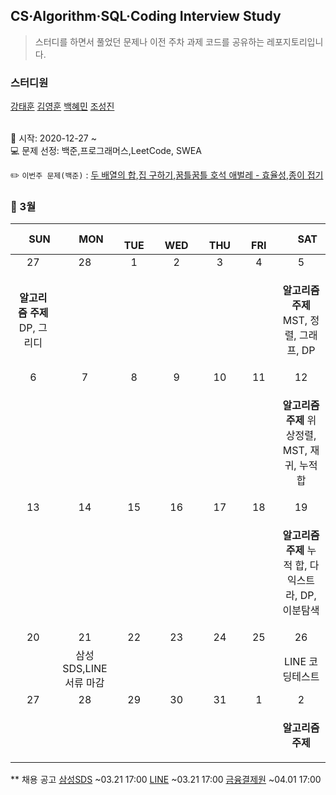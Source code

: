 ## CS·Algorithm·SQL·Coding Interview Study
<blockquote>스터디를 하면서 풀었던 문제나 이전 주차 과제 코드를 공유하는 레포지토리입니다.</blockquote>

### 스터디원

[강태훈](https://github.com/shuttlecock0) [김영훈](https://github.com/kim0hoon) [백혜민](https://github.com/HyeminBaek) [조성진](https://github.com/noel7781)

<br> 📌 시작: 2020-12-27 ~
<br> 💻 문제 선정: 백준,프로그래머스,LeetCode, SWEA

✏️ `이번주 문제(백준)` : [두 배열의 합](https://www.acmicpc.net/problem/2143),[집 구하기](https://www.acmicpc.net/problem/13911),[꿈틀꿈틀 호석 애벌레 - 효율성](https://www.acmicpc.net/problem/20181),[종이 접기](https://www.acmicpc.net/problem/12979)

<h3> 📅 3월 </h3>

|　  SUN　  |　  MON　  |　  TUE　  |　  WED　  |　  THU　  |　  FRI　  |　  SAT　  |
|:---:|:---:|:---:|:---:|:---:|:---:|:---:|
|   27   |   28   |   1   |   2   |   3   |   4   |   5   |
|<p><b>알고리즘 주제</b> DP, 그리디</p>||||||<p><b>알고리즘 주제</b> MST, 정렬, 그래프, DP</p>|
|   6   |   7   |   8   |   9   |   10   |   11   |   12   |
|||||||<p><b>알고리즘 주제</b> 위상정렬, MST, 재귀, 누적 합</p>|
|   13   |   14   |   15   |   16   |   17   |   18   |   19   |
|||||||<p><b>알고리즘 주제</b> 누적 합, 다익스트라, DP, 이분탐색</p>|
|   20   |   21   |   22   |   23   |   24   |   25   |   26   |
||삼성SDS,LINE 서류 마감|||||LINE 코딩테스트|
|   27   |   28   |   29   |   30   |   31   |   1   |   2   |
|||||||<p><b>알고리즘 주제</b> </p>|


** 채용 공고
[삼성SDS](https://www.samsungcareers.com/rec/apply/ComResumeServlet?cmd=pstMain&gbncd=A) ~03.21 17:00
[LINE](https://careers.linecorp.com/ko/jobs/1165) ~03.21 17:00
[금융결제원](https://kftc.career.co.kr/jobs/jobs_view.asp?ID=1008) ~04.01 17:00 
